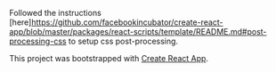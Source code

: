 Followed the instructions [here]https://github.com/facebookincubator/create-react-app/blob/master/packages/react-scripts/template/README.md#post-processing-css to setup css post-processing.  

This project was bootstrapped with [Create React App](https://github.com/facebookincubator/create-react-app).

